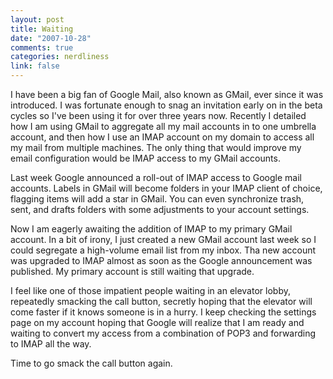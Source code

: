 ```yaml
--- 
layout: post
title: Waiting
date: "2007-10-28"
comments: true
categories: nerdliness
link: false
---
```

I have been a big fan of Google Mail, also known as GMail, ever since it was introduced.  I was fortunate enough to snag an invitation early on in the beta cycles so I've been using it for over three years now.  Recently I detailed how I am using GMail to aggregate all my mail accounts in to one umbrella account, and then how I use an IMAP account on my domain to access all my mail from multiple machines.  The only thing that would improve my email configuration would be IMAP access to my GMail accounts.

Last week Google announced a roll-out of IMAP access to Google mail accounts.  Labels in GMail will become folders in your IMAP client of choice, flagging items will add a star in GMail.  You can even synchronize trash, sent, and drafts folders with some adjustments to your account settings.

Now I am eagerly awaiting the addition of IMAP to my primary GMail account.  In a bit of irony, I just created a new GMail account last week so I could segregate a high-volume email list from my inbox.  Tha new account was upgraded to IMAP almost as soon as the Google announcement was published.  My primary account is still waiting that upgrade.

I feel like one of those impatient people waiting in an elevator lobby, repeatedly smacking the call button, secretly hoping that the elevator will come faster if it knows someone is in a hurry.  I keep checking the settings page on my account hoping that Google will realize that I am ready and waiting to convert my access from a combination of POP3 and forwarding to IMAP all the way.

Time to go smack the call button again.
